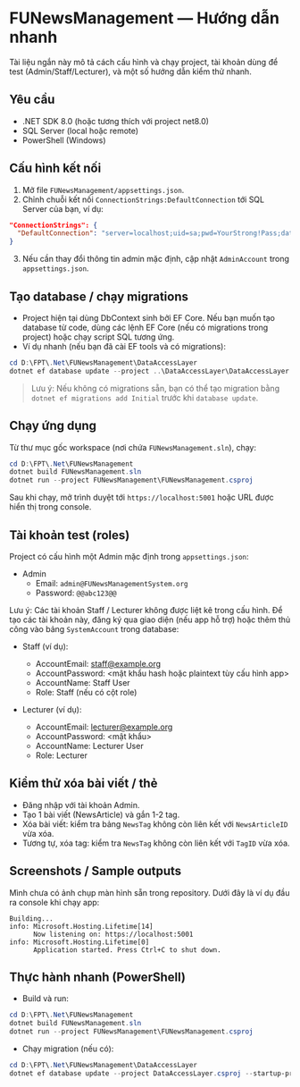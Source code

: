 # FUNewsManagement — Hướng dẫn nhanh

Tài liệu ngắn này mô tả cách cấu hình và chạy project, tài khoản dùng để test (Admin/Staff/Lecturer), và một số hướng dẫn kiểm thử nhanh.

## Yêu cầu
- .NET SDK 8.0 (hoặc tương thích với project net8.0)
- SQL Server (local hoặc remote)
- PowerShell (Windows)

## Cấu hình kết nối
1. Mở file `FUNewsManagement/appsettings.json`.
2. Chỉnh chuỗi kết nối `ConnectionStrings:DefaultConnection` tới SQL Server của bạn, ví dụ:

```json
"ConnectionStrings": {
  "DefaultConnection": "server=localhost;uid=sa;pwd=YourStrong!Pass;database=FUNewsManagement;TrustServerCertificate=true"
}
```

3. Nếu cần thay đổi thông tin admin mặc định, cập nhật `AdminAccount` trong `appsettings.json`.

## Tạo database / chạy migrations
- Project hiện tại dùng DbContext sinh bởi EF Core. Nếu bạn muốn tạo database từ code, dùng các lệnh EF Core (nếu có migrations trong project) hoặc chạy script SQL tương ứng.
- Ví dụ nhanh (nếu bạn đã cài EF tools và có migrations):

```powershell
cd D:\FPT\.Net\FUNewsManagement\DataAccessLayer
dotnet ef database update --project ..\DataAccessLayer\DataAccessLayer.csproj --startup-project ..\FUNewsManagement\FUNewsManagement.csproj
```

> Lưu ý: Nếu không có migrations sẵn, bạn có thể tạo migration bằng `dotnet ef migrations add Initial` trước khi `database update`.

## Chạy ứng dụng
Từ thư mục gốc workspace (nơi chứa `FUNewsManagement.sln`), chạy:

```powershell
cd D:\FPT\.Net\FUNewsManagement
dotnet build FUNewsManagement.sln
dotnet run --project FUNewsManagement\FUNewsManagement.csproj
```

Sau khi chạy, mở trình duyệt tới `https://localhost:5001` hoặc URL được hiển thị trong console.

## Tài khoản test (roles)
Project có cấu hình một Admin mặc định trong `appsettings.json`:

- Admin
  - Email: `admin@FUNewsManagementSystem.org`
  - Password: `@@abc123@@`

Lưu ý: Các tài khoản Staff / Lecturer không được liệt kê trong cấu hình. Để tạo các tài khoản này, đăng ký qua giao diện (nếu app hỗ trợ) hoặc thêm thủ công vào bảng `SystemAccount` trong database:

- Staff (ví dụ):
  - AccountEmail: staff@example.org
  - AccountPassword: <mật khẩu hash hoặc plaintext tùy cấu hình app>
  - AccountName: Staff User
  - Role: Staff (nếu có cột role)

- Lecturer (ví dụ):
  - AccountEmail: lecturer@example.org
  - AccountPassword: <mật khẩu>
  - AccountName: Lecturer User
  - Role: Lecturer


## Kiểm thử xóa bài viết / thẻ
- Đăng nhập với tài khoản Admin.
- Tạo 1 bài viết (NewsArticle) và gắn 1-2 tag.
- Xóa bài viết: kiểm tra bảng `NewsTag` không còn liên kết với `NewsArticleID` vừa xóa.
- Tương tự, xóa tag: kiểm tra `NewsTag` không còn liên kết với `TagID` vừa xóa.

## Screenshots / Sample outputs
Mình chưa có ảnh chụp màn hình sẵn trong repository. Dưới đây là ví dụ đầu ra console khi chạy app:

```
Building...
info: Microsoft.Hosting.Lifetime[14]
      Now listening on: https://localhost:5001
info: Microsoft.Hosting.Lifetime[0]
      Application started. Press Ctrl+C to shut down.
```


## Thực hành nhanh (PowerShell)
- Build và run:

```powershell
cd D:\FPT\.Net\FUNewsManagement
dotnet build FUNewsManagement.sln
dotnet run --project FUNewsManagement\FUNewsManagement.csproj
```

- Chạy migration (nếu có):

```powershell
cd D:\FPT\.Net\FUNewsManagement\DataAccessLayer
dotnet ef database update --project DataAccessLayer.csproj --startup-project ..\FUNewsManagement\FUNewsManagement.csproj
```
